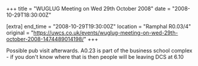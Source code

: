 +++
title = "WUGLUG Meeting on Wed 29th October 2008"
date = "2008-10-29T18:30:00Z"

[extra]
end_time = "2008-10-29T19:30:00Z"
location = "Ramphal R0.03/4"
original = "https://uwcs.co.uk/events/wuglug-meeting-on-wed-29th-october-2008-1474489014198/"
+++

Possible pub visit afterwards. A0.23 is part of the business school complex - if you don't know where that is then people will be leaving DCS at 6.10

